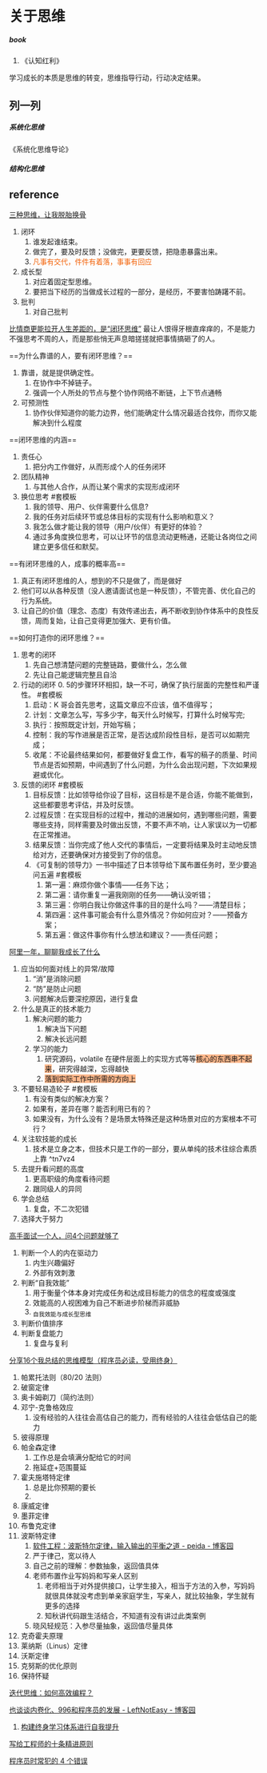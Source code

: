 # 关于思维

##### book
1. 《认知红利》

学习成长的本质是思维的转变，思维指导行动，行动决定结果。

## 列一列

##### 系统化思维
《系统化思维导论》

##### 结构化思维



## reference
[三种思维，让我脱胎换骨](https://mp.weixin.qq.com/s?__biz=MzI0NzEyODIyOA==&mid=2247485092&idx=1&sn=63a849e660e16638b377a95255077667)
1. 闭环
	1. 谁发起谁结束。
	2. 做完了，要及时反馈；没做完，更要反馈，把隐患暴露出来。
	3. <font color=#F36208>凡事有交代，件件有着落，事事有回应</font>
2. 成长型
	1. 对应着固定型思维。
	2. 要把当下经历的当做成长过程的一部分，是经历，不要害怕踌躇不前。
3. 批判
	1. 对自己批判


[比情商更能拉开人生差距的，是“闭环思维”](https://mp.weixin.qq.com/s/71nFp2QpAHq1zMstcFHPDg)
最让人恨得牙根直痒痒的，不是能力不强思考不周的人，而是那些悄无声息暗搓搓就把事情搞砸了的人。

==为什么靠谱的人，要有闭环思维？==
1. 靠谱，就是提供确定性。
	1. 在协作中不掉链子。
	2. 强调一个人所处的节点与整个协作网络不断链，上下节点通畅
2. 可预测性
	1. 协作伙伴知道你的能力边界，他们能确定什么情况最适合找你，而你又能解决到什么程度

==闭环思维的内涵==
1. 责任心
	1. 把分内工作做好，从而形成个人的任务闭环
2. 团队精神
	1. 与其他人合作，从而让某个需求的实现形成闭环
3. 换位思考 #套模板
	1. 我的领导、用户、伙伴需要什么信息? 
	2. 我的任务对后续环节或总体目标的实现有什么影响和意义？
	3. 我怎么做才能让我的领导（用户/伙伴）有更好的体验？
	4. 通过多角度换位思考，可以让环节的信息流动更畅通，还能让各岗位之间建立更多信任和默契。

==有闭环思维的人，成事的概率高==
1. 真正有闭环思维的人，想到的不只是做了，而是做好
2. 他们可以从各种反馈（没人邀请面试也是一种反馈），不管完善、优化自己的行为系统。
3. 让自己的价值（理念、态度）有效传递出去，再不断收到协作体系中的良性反馈，周而复始，让自己变得更加强大、更有价值。

==如何打造你的闭环思维？==
1. 思考的闭环
	1. 先自己想清楚问题的完整链路，要做什么，怎么做
	2. 先让自己能逻辑完整且自洽
2. 行动的闭环
	0. 5的步骤环环相扣，缺一不可，确保了执行层面的完整性和严谨性。 #套模板
	1. 启动：K 哥会首先思考，这篇文章应不应该，值不值得写；
	2. 计划：文章怎么写，写多少字，每天什么时候写，打算什么时候写完;
	3. 执行：按照既定计划，开始写稿；
	4. 控制：我的写作进展是否正常，是否达成阶段性目标，是否可以如期完成；
	5. 收尾：不论最终结果如何，都要做好复盘工作，看写的稿子的质量、时间节点是否如预期，中间遇到了什么问题，为什么会出现问题，下次如果规避或优化。
3. 反馈的闭环 #套模板
	1. 目标反馈：比如领导给你设了目标，这目标是不是合适，你能不能做到，这些都要思考评估，并及时反馈。
	2. 过程反馈：在实现目标的过程中，推动的进展如何，遇到哪些问题，需要哪些支持，同样需要及时做出反馈，不要不声不响，让人家误以为一切都在正常推进。
	3. 结果反馈：当你完成了他人交代的事情后，一定要将结果及时主动地反馈给对方，还要确保对方接受到了你的信息。
	4. 《可复制的领导力》一书中描述了日本领导给下属布置任务时，至少要追问五遍 #套模板
		1. 第一遍：麻烦你做个事情——任务下达；
		2. 第二遍：请你重复一遍我刚刚的任务——确认没听错；
		3. 第三遍：你明白我让你做这件事的目的是什么吗？——清楚目标；
		4. 第四遍：这件事可能会有什么意外情况？你如何应对？——预备方案；
		5. 第五遍：做这件事你有什么想法和建议？——责任问题；

[阿里一年，聊聊我成长了什么](https://www.cnblogs.com/xrq730/p/10933362.html)
1. 应当如何面对线上的异常/故障
	1. “消”是消除问题
	2. “防”是防止问题
	3. 问题解决后要深挖原因，进行复盘
2. 什么是真正的技术能力
	1. 解决问题的能力
		1. 解决当下问题
		2. 解决长远问题
	2. 学习的能力
		1. 研究源码，volatile 在硬件层面上的实现方式等等<span style="background: #FFB78B ">核心的东西串不起来</span>，研究得越深，忘得越快
		2. <span style="background:#FFB78B">落到实际工作中所需的方向上</span>
3. 不要轻易造轮子 #套模板 
	1. 有没有类似的解决方案？
	2. 如果有，差异在哪？能否利用已有的？
	3. 如果没有，为什么没有？是场景太特殊还是这种场景对应的方案根本不可行？
4. 关注软技能的成长
	1. 技术是立身之本，但技术只是工作的一部分，要从单纯的技术往综合素质上靠 ^tn7vz4
5. 去提升看问题的高度
	1. 更高职级的角度看待问题
	2. 跟同级人的异同
6. 学会总结
	1. 复盘，不二次犯错
7. 选择大于努力

[高手面试一个人，问4个问题就够了](https://mp.weixin.qq.com/s/JQ1e0qCusT7kcmE77StB4w)
1. 判断一个人的内在驱动力
	1. 内生兴趣偏好
	2. 外部有效刺激
2. 判断“自我效能”
	1. 用于衡量个体本身对完成任务和达成目标能力的信念的程度或强度
	2. 效能高的人视困难为自己不断进步阶梯而非威胁
	3. <sub>自我效能与成长型思维</sub>
3. 判断价值排序
4. 判断复盘能力
	1. 复盘与复利


[分享16个我总结的思维模型（程序员必读，受用终身）](https://mp.weixin.qq.com/s/ZvNWabq0339YEOhmUOdCKA) 
1. 帕累托法则（80/20 法则）
2. 破窗定律
3. 奥卡姆剃刀（简约法则）
4. 邓宁-克鲁格效应
	1. 没有经验的人往往会高估自己的能力，而有经验的人往往会低估自己的能力
5. 彼得原理
6. 帕金森定律
	1. 工作总是会填满分配给它的时间
	2. 拖延症+范围蔓延
7. 霍夫施塔特定律
	1. 总是比你预期的要长
	2. 
8. 康威定律
9. 墨菲定律
10. 布鲁克定律
11. 波斯特定律
	1. [软件工程：波斯特尔定律，输入输出的平衡之道 - peida - 博客园](https://www.cnblogs.com/peida/p/17332014.html)
	2. 严于律己，宽以待人
	3. 自己之前的理解：参数抽象，返回值具体
	4. 老师布置作业写妈妈和写亲人区别
		1. 老师相当于对外提供接口，让学生接入，相当于方法的入参，写妈妈就很具体就没考虑到单亲家庭学生，写亲人，就比较抽象，学生就有更多的选择
		2. 知秋讲代码跟生活结合，不知道有没有讲过此类案例
	5. 晓风轻规范：入参尽量抽象，返回值尽量具体
12. 克奇霍夫原理
13. 莱纳斯（Linus）定律
14. 沃斯定律
15. 克努斯的优化原则
16. 保持怀疑

[迭代思维：如何高效编程？](https://mp.weixin.qq.com/s?__biz=MzAwMTk4NjM1MA==&mid=2247489465&idx=1&sn=fd663c334379cb549be276aa49dd9f31)



[也谈谈内卷化、996和程序员的发展 - LeftNotEasy - 博客园](https://www.cnblogs.com/LeftNotEasy/p/14280490.html)
1. [构建终身学习体系进行自我提升](https://www.bmpi.dev/self/build-personal-knowledge-system/)




[写给工程师的十条精进原则](https://tech.meituan.com/2018/08/16/10-principles-for-engineers.html)

[程序员时常犯的 4 个错误](https://mp.weixin.qq.com/s?__biz=MzUxOTc4NjEyMw==&mid=2247506483&idx=3&sn=f01aca8c6705c2a50cebac978fab0e4a)
